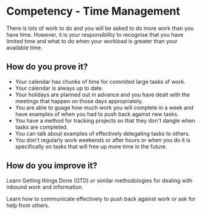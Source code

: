 # Competency - Time Management

There is lots of work to do and you will be asked to do more work than you have time. However, it is your responsibility
to recognise that you have limited time and what to do when your workload is greater than your available time.

## How do you prove it?

- Your calendar has chunks of time for commited large tasks of work.  
- Your calendar is always up to date.
- Your holidays are planned out in advance and you have dealt with the meetings that happen on those days appropriately.
- You are able to guage how much work you will complete in a week and have examples of when you had to push back against new 
tasks.
- You have a method for tracking projects so that they don't dangle when tasks are completed.
- You can talk about examples of effectively delegating tasks to others.
- You don't regularly work weekends or after hours or when you do it is specifically on tasks that will free up more time in the future.

## How do you improve it?

Learn Getting things Done (GTD) or similar methodologies for dealing with inbound work and information.

Learn how to communicate effectively to push back against work or ask for help from others.

